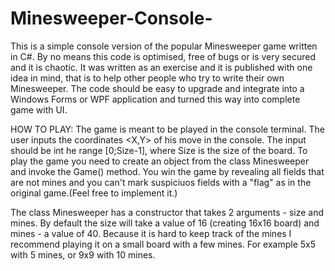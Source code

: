 # Minesweeper-Console-
This is a simple console version of the popular Minesweeper game written in C#.
By no means this code is optimised, free of bugs or is very secured and it is chaotic.
It was written as an exercise and it is published with one idea in mind,
that is to help other people who try to write their own Minesweeper.
The code should be easy to upgrade and integrate into a Windows Forms or WPF application 
and turned this way into complete game with UI.

HOW TO PLAY:
The game is meant to be played in the console terminal.
The user inputs the coordinates <X,Y> of his move in the console.
The input should be int he range [0;Size-1], where Size is the size of the board.
To play the game you need to create an object from the class Minesweeper and invoke the Game() method.
You win the game by revealing all fields that are not mines and you can't mark suspiciuos fields with a "flag" 
as in the original game.(Feel free to implement it.)


The class Minesweeper has a constructor that takes 2 arguments - size and mines.
By default the size will take a value of 16 (creating 16x16 board) and mines - a value of 40.
Because it is hard to keep track of the mines I recommend playing it on a small board with a few mines.
For example 5x5 with 5 mines, or 9x9 with 10 mines.
